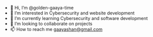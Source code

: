 - 👋 Hi, I’m @golden-gaaya-time
- 👀 I’m interested in Cybersecurity and website development
- 🌱 I’m currently learning Cybersecurity and software development
- 🫣 I’m looking to collaborate on projects
- 📫 How to reach me gaayashan@gmail.com

<!---
golden-gaaya-time/golden-gaaya-time is a ✨ special ✨ repository because its `README.md` (this file) appears on your GitHub profile.
You can click the Preview link to take a look at your changes.
--->
